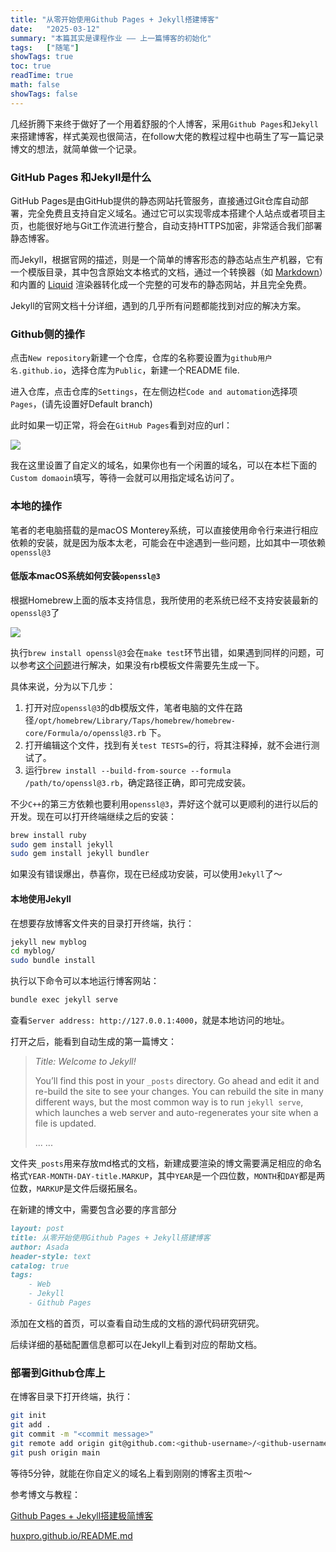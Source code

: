 ```yaml
---
title: "从零开始使用Github Pages + Jekyll搭建博客"
date:   "2025-03-12"
summary: "本篇其实是课程作业 —— 上一篇博客的初始化"
tags:   ["随笔"]
showTags: true
toc: true
readTime: true
math: false
showTags: false
---
```


几经折腾下来终于做好了一个用着舒服的个人博客，采用`Github Pages`和`Jekyll`来搭建博客，样式美观也很简洁，在follow大佬的教程过程中也萌生了写一篇记录博文的想法，就简单做一个记录。

### GitHub Pages 和Jekyll是什么

GitHub Pages是由GitHub提供的静态网站托管服务，直接通过Git仓库自动部署，完全免费且支持自定义域名。通过它可以实现零成本搭建个人站点或者项目主页，也能很好地与Git工作流进行整合，自动支持HTTPS加密，非常适合我们部署静态博客。

而Jekyll，根据官网的描述，则是一个简单的博客形态的静态站点生产机器，它有一个模版目录，其中包含原始文本格式的文档，通过一个转换器（如 [Markdown](http://daringfireball.net/projects/markdown/)）和内置的 [Liquid](https://github.com/Shopify/liquid/wiki) 渲染器转化成一个完整的可发布的静态网站，并且完全免费。

Jekyll的官网文档十分详细，遇到的几乎所有问题都能找到对应的解决方案。

### Github侧的操作

点击`New repository`新建一个仓库，仓库的名称要设置为`github用户名.github.io`，选择仓库为`Public`，新建一个README file.

进入仓库，点击仓库的`Settings`，在左侧边栏`Code and automation`选择项`Pages`，(请先设置好Default branch)

此时如果一切正常，将会在`GitHub Pages`看到对应的url：

![](https://blogxiaozheng.oss-cn-beijing.aliyuncs.com/images/20250312171751542.png)

我在这里设置了自定义的域名，如果你也有一个闲置的域名，可以在本栏下面的`Custom domaoin`填写，等待一会就可以用指定域名访问了。

### 本地的操作

笔者的老电脑搭载的是macOS Monterey系统，可以直接使用命令行来进行相应依赖的安装，就是因为版本太老，可能会在中途遇到一些问题，比如其中一项依赖`openssl@3`

#### 低版本macOS系统如何安装`openssl@3`

根据Homebrew上面的版本支持信息，我所使用的老系统已经不支持安装最新的`openssl@3`了

![](https://blogxiaozheng.oss-cn-beijing.aliyuncs.com/images/20250312172224657.png)

执行`brew install openssl@3`会在`make test`环节出错，如果遇到同样的问题，可以参考[这个问题]( https://github.com/openssl/openssl/issues/22467 )进行解决，如果没有rb模板文件需要先生成一下。

具体来说，分为以下几步：

1. 打开对应`openssl@3`的db模版文件，笔者电脑的文件在路径`/opt/homebrew/Library/Taps/homebrew/homebrew-core/Formula/o/openssl@3.rb` 下。
2. 打开编辑这个文件，找到有关`test TESTS=`的行，将其注释掉，就不会进行测试了。
3. 运行`brew install --build-from-source --formula /path/to/openssl@3.rb`，确定路径正确，即可完成安装。

不少`C++`的第三方依赖也要利用`openssl@3`，弄好这个就可以更顺利的进行以后的开发。现在可以打开终端继续之后的安装：

```bash
brew install ruby
sudo gem install jekyll
sudo gem install jekyll bundler
```

如果没有错误爆出，恭喜你，现在已经成功安装，可以使用`Jekyll`了～

#### 本地使用Jekyll

在想要存放博客文件夹的目录打开终端，执行：

```bash
jekyll new myblog
cd myblog/
sudo bundle install
```

执行以下命令可以本地运行博客网站：

```bash
bundle exec jekyll serve
```

查看`Server address: http://127.0.0.1:4000`，就是本地访问的地址。

打开之后，能看到自动生成的第一篇博文：

> *Title: Welcome to Jekyll!*
>
> You’ll find this post in your `_posts` directory. Go ahead and edit it and re-build the site to see your  changes. You can rebuild the site in many different ways, but the most  common way is to run `jekyll serve`, which launches a web server and auto-regenerates your site when a file is updated.
>
> ... ...

文件夹`_posts`用来存放md格式的文档，新建成要渲染的博文需要满足相应的命名格式`YEAR-MONTH-DAY-title.MARKUP`，其中`YEAR`是一个四位数，`MONTH`和`DAY`都是两位数，`MARKUP`是文件后缀拓展名。

在新建的博文中，需要包含必要的序言部分

```markdown
layout: post
title: 从零开始使用Github Pages + Jekyll搭建博客
author: Asada
header-style: text
catalog: true
tags:
    - Web
    - Jekyll
    - Github Pages
```

添加在文档的首页，可以查看自动生成的文档的源代码研究研究。

后续详细的基础配置信息都可以在Jekyll上看到对应的帮助文档。

### 部署到Github仓库上

在博客目录下打开终端，执行：

```bash
git init
git add .
git commit -m "<commit message>"
git remote add origin git@github.com:<github-username>/<github-username>.github.io.git
git push origin main
```

等待5分钟，就能在你自定义的域名上看到刚刚的博客主页啦～



参考博文与教程：

[Github Pages + Jekyll搭建极简博客](https://lanzhou-j.github.io/2021/03/17/build-jekyll-blog/)

[huxpro.github.io/README.md](https://github.com/Huxpro/huxpro.github.io/blob/master/README.md)